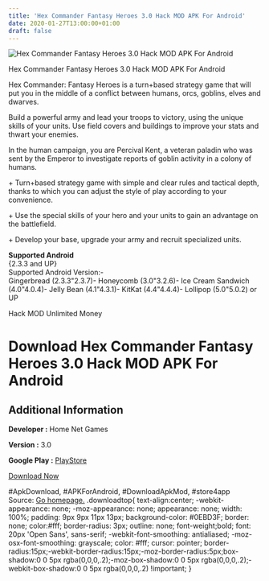 ```yaml
---
title: 'Hex Commander Fantasy Heroes 3.0 Hack MOD APK For Android'
date: 2020-01-27T13:00:00+01:00
draft: false
---
```


![Hex Commander Fantasy Heroes 3.0 Hack MOD APK For Android](https://i0.wp.com/apkhome.net/wp-content/uploads/2017/12/Hex-Commander-Fantasy-Heroes-3.0.png "Hex Commander Fantasy Heroes 3.0 Hack MOD APK For Android")

  

Hex Commander Fantasy Heroes 3.0 Hack MOD APK For Android

Hex Commander: Fantasy Heroes is a turn+based strategy game that will put you in the middle of a conflict between humans, orcs, goblins, elves and dwarves.

Build a powerful army and lead your troops to victory, using the unique skills of your units. Use field covers and buildings to improve your stats and thwart your enemies.

In the human campaign, you are Percival Kent, a veteran paladin who was sent by the Emperor to investigate reports of goblin activity in a colony of humans.

\+ Turn+based strategy game with simple and clear rules and tactical depth, thanks to which you can adjust the style of play according to your convenience.

\+ Use the special skills of your hero and your units to gain an advantage on the battlefield.

\+ Develop your base, upgrade your army and recruit specialized units.

**Supported Android**  
{2.3.3 and UP}  
Supported Android Version:-  
Gingerbread (2.3.3"2.3.7)- Honeycomb (3.0"3.2.6)- Ice Cream Sandwich (4.0"4.0.4)- Jelly Bean (4.1"4.3.1)- KitKat (4.4"4.4.4)- Lollipop (5.0"5.0.2) or UP

Hack MOD Unlimited Money

Download Hex Commander Fantasy Heroes 3.0 Hack MOD APK For Android
==================================================================

Additional Information
----------------------

**Developer :** Home Net Games

**Version :** 3.0

**Google Play :** [PlayStore](https://play.google.com/store/apps/details?id=com.HomeNetGames.HexHeroes)

  

[Download Now](https://store4app.co/post/hex-commander-fantasy-heroes-3-0-hack-mod-apk-for-android_1573671457)

  
#ApkDownload, #APKForAndroid, #DownloadApkMod, #store4app  
Source: [Go homepage.](https://store4app.co/post/hex-commander-fantasy-heroes-3-0-hack-mod-apk-for-android_1573671457) .downloadtop{ text-align:center; -webkit-appearance: none; -moz-appearance: none; appearance: none; width: 100%; padding: 9px 9px 11px 13px; background-color: #0EBD3F; border: none; color:#fff; border-radius: 3px; outline: none; font-weight;bold; font: 20px 'Open Sans', sans-serif; -webkit-font-smoothing: antialiased; -moz-osx-font-smoothing: grayscale; color: #fff; cursor: pointer; border-radius:15px;-webkit-border-radius:15px;-moz-border-radius:5px;box-shadow:0 0 5px rgba(0,0,0,.2);-moz-box-shadow:0 0 5px rgba(0,0,0,.2);-webkit-box-shadow:0 0 5px rgba(0,0,0,.2) !important; }